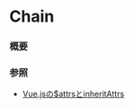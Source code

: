 # Chain  
  
### 概要  
  
### 参照  
- [Vue.jsの$attrsとinheritAttrs](https://isoppp.com/note/2018-12-16/what-is-vue-attrs/)  
